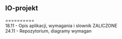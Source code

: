 ## IO-projekt <br>
 ==========<br>
18.11 - Opis aplikacji, wymagania i slownik ZALICZONE <br>
24.11 - Repozytorium, diagramy wymagan